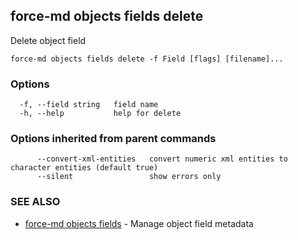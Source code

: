 ## force-md objects fields delete

Delete object field

```
force-md objects fields delete -f Field [flags] [filename]...
```

### Options

```
  -f, --field string   field name
  -h, --help           help for delete
```

### Options inherited from parent commands

```
      --convert-xml-entities   convert numeric xml entities to character entities (default true)
      --silent                 show errors only
```

### SEE ALSO

* [force-md objects fields](force-md_objects_fields.md)	 - Manage object field metadata

